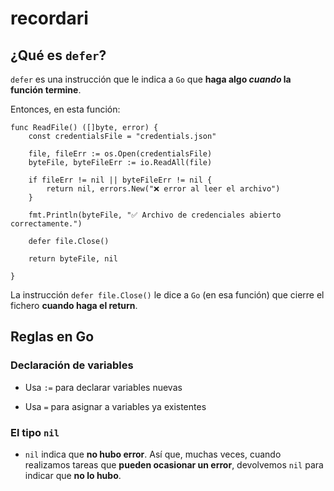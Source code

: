 # recordari

## ¿Qué es ``defer``?

``defer`` es una instrucción que le indica a ``Go`` que **haga algo _cuando_ la función termine**.

Entonces, en esta función:

````
func ReadFile() ([]byte, error) {
	const credentialsFile = "credentials.json"

	file, fileErr := os.Open(credentialsFile)
	byteFile, byteFileErr := io.ReadAll(file)

	if fileErr != nil || byteFileErr != nil {
		return nil, errors.New("❌ error al leer el archivo")
	}

	fmt.Println(byteFile, "✅ Archivo de credenciales abierto correctamente.")

	defer file.Close()

	return byteFile, nil

}
````

La instrucción ``defer file.Close()`` le dice a ``Go`` (en esa función) que cierre el fichero **cuando haga el return**.

## Reglas en Go

### Declaración de variables

- Usa `:=` para declarar variables nuevas

- Usa `=` para asignar a variables ya existentes

### El tipo ``nil``

- ``nil`` indica que **no hubo error**. Así que, muchas veces, cuando realizamos tareas que **pueden ocasionar un error**, devolvemos
``nil`` para indicar que **no lo hubo**.


